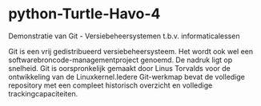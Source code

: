 # python-Turtle-Havo-4
Demonstratie van Git - Versiebeheersystemen t.b.v. informaticalessen

Git is een vrij gedistribueerd versiebeheersysteem. Het wordt ook wel een softwarebroncode-managementproject genoemd. De nadruk ligt op snelheid. Git is oorspronkelijk gemaakt door Linus Torvalds voor de ontwikkeling van de Linuxkernel.Iedere Git-werkmap bevat de volledige repository met een compleet historisch overzicht en volledige trackingcapaciteiten.

